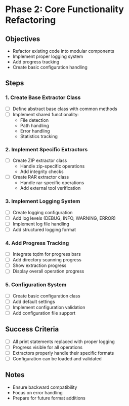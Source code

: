 # Phase 2: Core Functionality Refactoring

## Objectives
- Refactor existing code into modular components
- Implement proper logging system
- Add progress tracking
- Create basic configuration handling

## Steps

### 1. Create Base Extractor Class
- [ ] Define abstract base class with common methods
- [ ] Implement shared functionality:
    - File detection
    - Path handling
    - Error handling
    - Statistics tracking

### 2. Implement Specific Extractors
- [ ] Create ZIP extractor class
    - Handle zip-specific operations
    - Add integrity checks
- [ ] Create RAR extractor class
    - Handle rar-specific operations
    - Add external tool verification

### 3. Implement Logging System
- [ ] Create logging configuration
- [ ] Add log levels (DEBUG, INFO, WARNING, ERROR)
- [ ] Implement log file handling
- [ ] Add structured logging format

### 4. Add Progress Tracking
- [ ] Integrate tqdm for progress bars
- [ ] Add directory scanning progress
- [ ] Show extraction progress
- [ ] Display overall operation progress

### 5. Configuration System
- [ ] Create basic configuration class
- [ ] Add default settings
- [ ] Implement configuration validation
- [ ] Add configuration file support

## Success Criteria
- [ ] All print statements replaced with proper logging
- [ ] Progress visible for all operations
- [ ] Extractors properly handle their specific formats
- [ ] Configuration can be loaded and validated

## Notes
- Ensure backward compatibility
- Focus on error handling
- Prepare for future format additions
